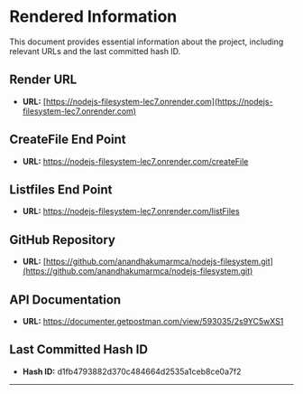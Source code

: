 # Rendered Information

This document provides essential information about the project, including relevant URLs and the last committed hash ID.

## Render URL

- **URL:** [https://nodejs-filesystem-lec7.onrender.com](https://nodejs-filesystem-lec7.onrender.com)

## CreateFile End Point
- **URL:** https://nodejs-filesystem-lec7.onrender.com/createFile
  
## Listfiles End Point
- **URL:** https://nodejs-filesystem-lec7.onrender.com/listFiles

## GitHub Repository

- **URL:** [https://github.com/anandhakumarmca/nodejs-filesystem.git](https://github.com/anandhakumarmca/nodejs-filesystem.git)

## API Documentation

- **URL:** https://documenter.getpostman.com/view/593035/2s9YC5wXS1

## Last Committed Hash ID

- **Hash ID:** d1fb4793882d370c484664d2535a1ceb8ce0a7f2

----------------------------------------------------------------------------------------------------------------------------------
